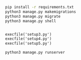 ```bash
pip install -r requirements.txt
python3 manage.py makemigrations
python3 manage.py migrate
python3 manage.py shell
```
```djangotemplate

execfile('setup3.py')
execfile('setup4.py')
execfile('setup5.py')
```

```bash
python3 manage.py runserver
```
